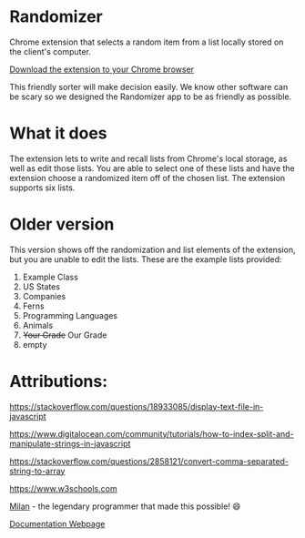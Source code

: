 # Randomizer
Chrome extension that selects a random item from a list locally stored  on the client's computer. 

[Download the extension to your Chrome browser](https://chrome.google.com/webstore/detail/randomizer/cdhliilgdklblnbcgpdemndkojdeehpl?hl=en-US&gl=US)

This friendly sorter will make decision easily. We know other software can be scary so we designed the Randomizer app to be as friendly as possible.

# What it does
The extension lets to write and recall lists from Chrome's local storage, as well as edit those lists. You are able to select one of these lists and have the extension choose a randomized item off of the chosen list. The extension supports six lists.

# Older version
This version shows off the randomization and list elements of the extension, but you are unable to edit the lists.
These are the example lists provided:
1. Example Class
2. US States
3. Companies
4. Ferns
5. Programming Languages
6. Animals
7. ~~Your Grade~~ Our Grade
8. empty

# Attributions:

https://stackoverflow.com/questions/18933085/display-text-file-in-javascript

https://www.digitalocean.com/community/tutorials/how-to-index-split-and-manipulate-strings-in-javascript

https://stackoverflow.com/questions/2858121/convert-comma-separated-string-to-array

https://www.w3schools.com 

[Milan](https://github.com/MilanDonhowe) - the legendary programmer that made this possible! :smile:

[Documentation Webpage](http://www.morganthomas.tk/RandomSelection/)

